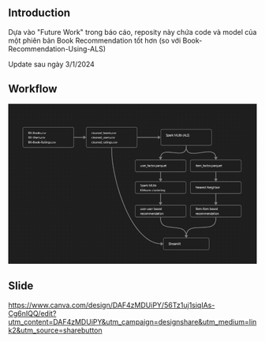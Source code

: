 ## Introduction
Dựa vào "Future Work" trong báo cáo, reposity này chứa code và model của một phiên bản Book Recommendation tốt hơn (so với Book-Recommendation-Using-ALS)

Update sau ngày 3/1/2024
## Workflow
![alt text](https://github.com/VQHieu1012/Book-Recommendation/blob/master/images/image_2024-01-12_195249992.png)

## Slide
https://www.canva.com/design/DAF4zMDUiPY/56Tz1uj1siqIAs-Cg6nIQQ/edit?utm_content=DAF4zMDUiPY&utm_campaign=designshare&utm_medium=link2&utm_source=sharebutton
